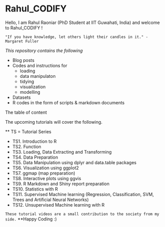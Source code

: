 # Rahul_CODIFY


Hello, I am Rahul Raoniar (PhD Student at IIT Guwahati, India) and welcome to Rahul_CODIFY ! 


`"If you have knowledge, let others light their candles in it." - Margaret Fuller` 


*This repository contains the following*

* Blog posts 
* Codes and instructions for 
   * loading
   * data manipulaton
   * tidying
   * visualization
   * modelling
* Datasets
* R codes in the form of scripts & markdown documents 


The table of content

The upcoming tutorials will cover the following. 

** TS = Tutorial Series 
* TS1. Introduction to R 
* TS2. Function 
* TS3. Loading, Data Extracting and Transforming 
* TS4. Data Preparation 
* TS5. Data Manipulation using dplyr and data.table packages 
* TS6. Visualization using ggplot2 
* TS7. ggmap (map preparation) 
* TS8. Interactive plots using ggvis 
* TS9. R Markdown and Shiny report preparation 
* TS10. Statistics with R 
* TS11. Supervised Machine learning (Regression, Classification, SVM, Trees and Artificial Neural Networks) 
* TS12. Unsupervised Machine learning with R


`These tutorial videos are a small contribution to the society from my side.` **Happy Coding :)


